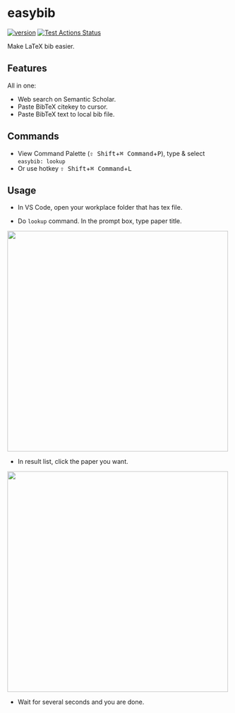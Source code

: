 # easybib

[![version](https://vsmarketplacebadge.apphb.com/version/htian97.easybib.svg)](https://marketplace.visualstudio.com/items?itemName=htian97.easybib)
[![Test Actions Status](https://github.com/platinumjesus/vscode-advanced-search-extension/workflows/Test/badge.svg)](https://github.com/platinumjesus/vscode-advanced-search-extension/actions)

Make LaTeX bib easier.

## Features

All in one:

- Web search on Semantic Scholar.
- Paste BibTeX citekey to cursor.
- Paste BibTeX text to local bib file.

## Commands

- View Command Palette (<kbd>⇧ Shift</kbd>+<kbd>⌘ Command</kbd>+<kbd>P</kbd>), type & select `easybib: lookup`
- Or use hotkey <kbd>⇧ Shift</kbd>+<kbd>⌘ Command</kbd>+<kbd>L</kbd>

## Usage

- In VS Code, open your workplace folder that has tex file. 

- Do `lookup` command. In the prompt box, type paper title.

<img src="https://nbviewer.org/github/htian97/autobib/blob/main/demo/box.png" width="500">

- In result list, click the paper you want.

<img src="https://nbviewer.org/github/htian97/autobib/blob/main/demo/list.png" width="500">

- Wait for several seconds and you are done.
